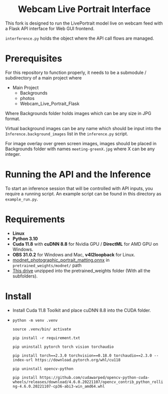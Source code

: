<h1 align="center"> Webcam Live Portrait Interface</h1>

This fork is designed to run the LivePortrait model live on webcam feed with a Flask API interface for Web GUI frontend.

`interference.py` holds the object where the API call flows are managed. 

# Prerequisites

For this repository to function properly, it needs to be a submodule / subdirectory of a main project where

* Main Project
  * Backgrounds
  * photos
  * Webcam_Live_Portrait_Flask

Where Backgrounds folder holds images which can be any size in JPG format.

Virtual background images can be any name which should be input into the `Inference.background_images` list in the `inference.py` script.

For image overlay over green screen images, images should be placed in Backgrounds folder with names `meeting-greenX.jpg` where X can be any integer.

# Running the API and the Inference

To start an inference session that will be controlled with API inputs, you require a running script. An example script can be found in this directory as `example_run.py`.

# Requirements 

* **Linux**
* **Python 3.10**
* **Cuda 11.8** with **cuDNN 8.8** for Nvidia GPU / **DirectML** for AMD GPU on Windows.
* **OBS 31.0.2** for Windows and Mac, **v4l2loopback** for Linux.
* [modnet_photographic_portrait_matting.onnx](https://huggingface.co/TheEeeeLin/HivisionIDPhotos_matting/blob/034769305faf641ad94edfac654aba13be06e816/modnet_photographic_portrait_matting.onnx) in `pretrained_weights/modnet/` path
* [This drive](https://drive.google.com/drive/folders/1UtKgzKjFAOmZkhNK-OYT0caJ_w2XAnib) unzipped into the pretrained_weights folder (With all the subfolders).

# Install

* Install Cuda 11.8 Toolkit and place cuDNN 8.8  into the CUDA folder.
* `python -m venv .venv`

  `source .venv/bin/ activate`

  `pip install -r requirement.txt`

  `pip uninstall pytorch torch vision torchaudio`

  `pip install torch==2.3.0 torchvision==0.18.0 torchaudio==2.3.0 --index-url https://download.pytorch.org/whl/cu118`

  `pip uninstall opencv-python`

  `pip install https://github.com/cudawarped/opencv-python-cuda-wheels/releases/download/4.6.0.20221107/opencv_contrib_python_rolling-4.6.0.20221107-cp36-abi3-win_amd64.whl`

  